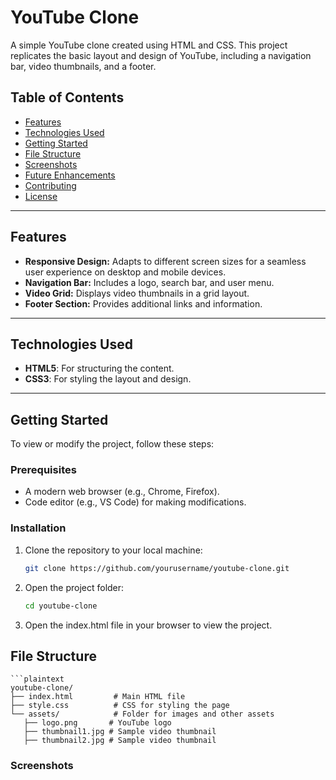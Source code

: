 # YouTube Clone

A simple YouTube clone created using HTML and CSS. This project replicates the basic layout and design of YouTube, including a navigation bar, video thumbnails, and a footer.

## Table of Contents

- [Features](#features)
- [Technologies Used](#technologies-used)
- [Getting Started](#getting-started)
- [File Structure](#file-structure)
- [Screenshots](#screenshots)
- [Future Enhancements](#future-enhancements)
- [Contributing](#contributing)
- [License](#license)

---

## Features

- **Responsive Design:** Adapts to different screen sizes for a seamless user experience on desktop and mobile devices.
- **Navigation Bar:** Includes a logo, search bar, and user menu.
- **Video Grid:** Displays video thumbnails in a grid layout.
- **Footer Section:** Provides additional links and information.

---

## Technologies Used

- **HTML5**: For structuring the content.
- **CSS3**: For styling the layout and design.

---

## Getting Started

To view or modify the project, follow these steps:

### Prerequisites

- A modern web browser (e.g., Chrome, Firefox).
- Code editor (e.g., VS Code) for making modifications.

### Installation

1. Clone the repository to your local machine:
   ```bash
   git clone https://github.com/yourusername/youtube-clone.git
2. Open the project folder:
   ```bash
   cd youtube-clone
3. Open the index.html file in your browser to view the project.

## File Structure

    ```plaintext
    youtube-clone/
    ├── index.html         # Main HTML file
    ├── style.css          # CSS for styling the page
    └── assets/            # Folder for images and other assets
       ├── logo.png       # YouTube logo
       ├── thumbnail1.jpg # Sample video thumbnail
       ├── thumbnail2.jpg # Sample video thumbnail

### Screenshots

